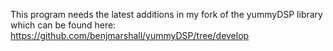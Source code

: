 This program needs the latest additions in my fork of the yummyDSP library which can be found here:
https://github.com/benjmarshall/yummyDSP/tree/develop

